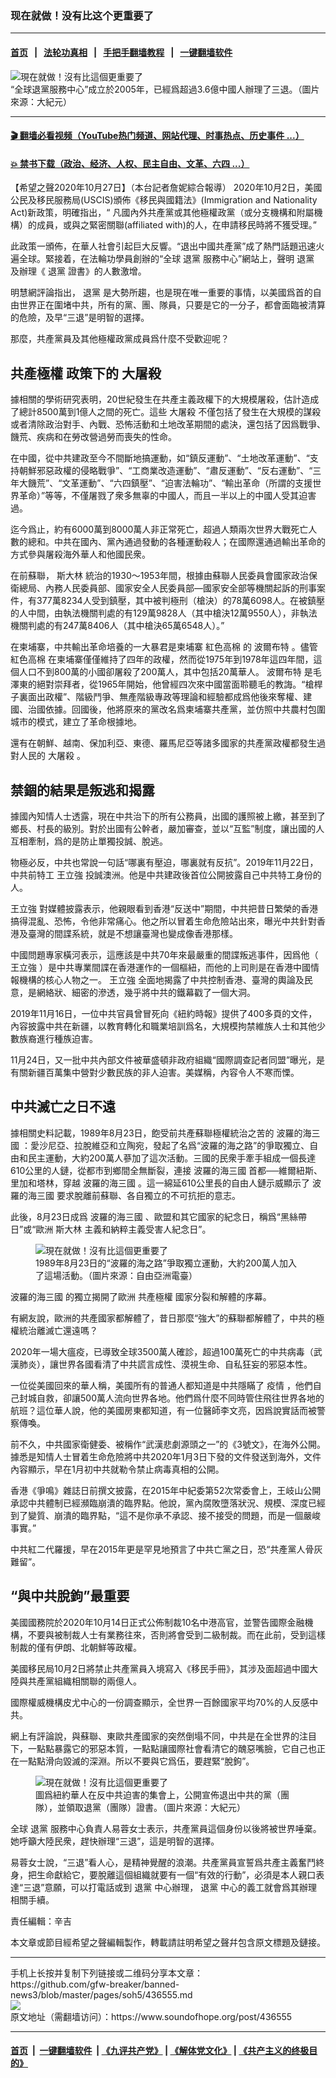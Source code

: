 ### 现在就做！没有比这个更重要了
------------------------

#### [首页](https://github.com/gfw-breaker/banned-news3/blob/master/README.md) &nbsp;&nbsp;|&nbsp;&nbsp; [法轮功真相](https://github.com/begood0513/basic/blob/master/README.md)  &nbsp;&nbsp;|&nbsp;&nbsp; [手把手翻墙教程](https://github.com/gfw-breaker/guides/wiki)  &nbsp;&nbsp;|&nbsp;&nbsp; [一键翻墙软件](https://github.com/gfw-breaker/nogfw/blob/master/README.md)  



<div><img alt="現在就做！沒有比這個更重要了" src="https://img.soundofhope.org/2020-10/1603827837385.jpg"/>
<br/><figcaption class="caption">
 “全球退黨服務中心”成立於2005年，已經爲超過3.6億中國人辦理了三退。（圖片來源：大紀元）
</figcaption></div><hr/>

#### [ 🎬  翻墙必看视频（YouTube热门频道、网站代理、时事热点、历史事件 ...）](https://github.com/gfw-breaker/links/blob/master/banned.md)

#### [ 💥  禁书下载（政治、经济、人权、民主自由、文革、六四 ...）](https://github.com/gfw-breaker/books/blob/master/README.md)

<div><div class="Content__Wrapper sc-1bvya0-0 grZQxZ">
 <p class="meta-top">
  <span class="meta">
   【希望之聲2020年10月27日】（本台記者詹妮綜合報導）
  </span>
  2020年10月2日，美國公民及移民服務局(USCIS)頒佈《移民與國籍法》(Immigration and Nationality Act)新政策，明確指出，“ 凡國內外共產黨或其他極權政黨（或分支機構和附屬機構）的成員，或與之緊密關聯(affiliated with)的人，在申請移民時將不獲受理。”
 </p>
 <p>
  此政策一頒佈，在華人社會引起巨大反響。“退出中國共產黨”成了熱門話題迅速火遍全球。緊接着，在法輪功學員創辦的“全球
  <ok href="/term/21105?lang=b5">
   退黨
  </ok>
  服務中心”網站上，聲明
  <ok href="/term/21105?lang=b5">
   退黨
  </ok>
  及辦理《
  <ok href="/term/21105?lang=b5">
   退黨
  </ok>
  證書》的人數激增。
 </p>
 <p>
  明慧網評論指出，
  <ok href="/term/21105?lang=b5">
   退黨
  </ok>
  是大勢所趨，也是現在唯一重要的事情，以美國爲首的自由世界正在圍堵中共，所有的黨、團、隊員，只要是它的一分子，都會面臨被清算的危險，及早“三退”是明智的選擇。
 </p>
 <p>
  那麼，共產黨員及其他極權政黨成員爲什麼不受歡迎呢？
 </p>
 <h2>
  <ok href="/term/53539?lang=b5">
   共產極權
  </ok>
  政策下的
  <ok href="/term/5180?lang=b5">
   大屠殺
  </ok>
 </h2>
 <p>
  據相關的學術研究表明，20世紀發生在共產主義政權下的大規模屠殺，估計造成了總計8500萬到1億人之間的死亡。這些
  <ok href="/term/5180?lang=b5">
   大屠殺
  </ok>
  不僅包括了發生在大規模的謀殺或者清除政治對手、內戰、恐怖活動和土地改革期間的處決，還包括了因爲戰爭、饑荒、疾病和在勞改營過勞而喪失的性命。
 </p>
 <div class="AD_Embed__Wrap-sc-1xslmin-0 igMuqX module desktop">
  <div>
  </div>
 </div>
 <p>
  在中國，從中共建政至今不間斷地搞運動，如“鎮反運動”、“土地改革運動”、“支持朝鮮邪惡政權的侵略戰爭”、“工商業改造運動”、“肅反運動”、“反右運動”、“三年大饑荒”、“文革運動”、“六四鎮壓”、“迫害法輪功”、“輸出革命（所謂的支援世界革命）”等等，不僅屠戮了衆多無辜的中國人，而且一半以上的中國人受其迫害過。
 </p>
 <p>
  迄今爲止，約有6000萬到8000萬人非正常死亡，超過人類兩次世界大戰死亡人數的總和。中共在國內、黨內通過發動的各種運動殺人；在國際還通過輸出革命的方式參與屠殺海外華人和他國民衆。
 </p>
 <p>
  在前蘇聯，
  <ok href="/term/4700?lang=b5">
   斯大林
  </ok>
  統治的1930～1953年間，根據由蘇聯人民委員會國家政治保衛總局、內務人民委員部、國家安全人民委員部—國家安全部等機關起訴的刑事案件，有377萬8234人受到鎮壓，其中被判極刑（槍決）的78萬6098人。在被鎮壓的人中間，由執法機關判處的有129萬9828人（其中槍決12萬9550人），非執法機關判處的有247萬8406人（其中槍決65萬6548人）。”
 </p>
 <p>
  在柬埔寨，中共輸出革命培養的一大暴君是柬埔寨
  <ok href="/term/5049?lang=b5">
   紅色高棉
  </ok>
  的
  <ok href="/term/5051?lang=b5">
   波爾布特
  </ok>
  。儘管
  <ok href="/term/5049?lang=b5">
   紅色高棉
  </ok>
  在柬埔寨僅僅維持了四年的政權，然而從1975年到1978年這四年間，這個人口不到800萬的小國卻屠殺了200萬人，其中包括20萬華人。
  <ok href="/term/5051?lang=b5">
   波爾布特
  </ok>
  是毛澤東的絕對崇拜者，從1965年開始，他曾經四次來中國當面聆聽毛的教誨。“槍桿子裏面出政權”、階級鬥爭、無產階級專政等理論和經驗都成爲他後來奪權、建國、治國依據。回國後，他將原來的黨改名爲柬埔寨共產黨，並仿照中共農村包圍城市的模式，建立了革命根據地。
 </p>
 <p>
  還有在朝鮮、越南、保加利亞、東德、羅馬尼亞等諸多國家的共產黨政權都發生過對人民的
  <ok href="/term/5180?lang=b5">
   大屠殺
  </ok>
  。
 </p>
 <h2>
  禁錮的結果是叛逃和揭露
 </h2>
 <p>
  據國內知情人士透露，現在中共治下的所有公務員，出國的護照被上繳，甚至到了鄉長、村長的級別。對於出國有公幹者，嚴加審查，並以“互監”制度，讓出國的人互相牽制，爲的是防止單獨投誠、脫逃。
 </p>
 <p>
  物極必反，中共也常說一句話“哪裏有壓迫，哪裏就有反抗”。2019年11月22日，中共前特工
  <ok href="/term/193781?lang=b5">
   王立強
  </ok>
  投誠澳洲。他是中共建政後首位公開披露自己中共特工身份的人。
 </p>
 <p>
  <ok href="/term/193781?lang=b5">
   王立強
  </ok>
  對媒體披露表示，他親眼看到香港“反送中”期間，中共把昔日繁榮的香港搞得混亂、恐怖，令他非常痛心。他之所以冒着生命危險站出來，曝光中共針對香港及臺灣的間諜系統，就是不想讓臺灣也變成像香港那樣。
 </p>
 <p>
  中國問題專家橫河表示，這應該是中共70年來最嚴重的間諜叛逃事件，因爲他（
  <ok href="/term/193781?lang=b5">
   王立強
  </ok>
  ）是中共專業間諜在香港運作的一個樞紐，而他的上司則是在香港中國情報機構的核心人物之一。
  <ok href="/term/193781?lang=b5">
   王立強
  </ok>
  全面地揭露了中共控制香港、臺灣的輿論及民意，是網絡狀、細密的滲透，幾乎將中共的鐵幕戳了一個大洞。
 </p>
 <p>
  2019年11月16日，一位中共官員曾冒死向《紐約時報》提供了400多頁的文件，內容披露中共在新疆，以教育轉化和職業培訓爲名，大規模拘禁維族人士和其他少數族裔進行種族迫害。
 </p>
 <p>
  11月24日，又一批中共內部文件被華盛頓非政府組織“國際調查記者同盟”曝光，是有關新疆百萬集中營對少數民族的非人迫害。美媒稱，內容令人不寒而慄。
 </p>
 <h2>
  中共滅亡之日不遠
 </h2>
 <p>
  據相關史料記載，1989年8月23日，飽受前共產蘇聯極權統治之苦的
  <ok href="/term/90991?lang=b5">
   波羅的海三國
  </ok>
  ：愛沙尼亞、拉脫維亞和立陶宛，發起了名爲“波羅的海之路”的爭取獨立、自由和民主運動，大約200萬人蔘加了這次活動。三國的民衆手牽手組成一個長達610公里的人鏈，從都市到鄉間全無斷裂，連接
  <ok href="/term/90991?lang=b5">
   波羅的海三國
  </ok>
  首都──維爾紐斯、里加和塔林，穿越
  <ok href="/term/90991?lang=b5">
   波羅的海三國
  </ok>
  。這一綿延610公里長的自由人鏈示威顯示了
  <ok href="/term/90991?lang=b5">
   波羅的海三國
  </ok>
  要求脫離前蘇聯、各自獨立的不可抗拒的意志。
 </p>
 <p>
  此後，8月23日成爲
  <ok href="/term/90991?lang=b5">
   波羅的海三國
  </ok>
  、歐盟和其它國家的紀念日，稱爲“黑絲帶日”或“歐洲
  <ok href="/term/4700?lang=b5">
   斯大林
  </ok>
  主義和納粹主義受害人紀念日”。
 </p>
 <figure class="OImage__StyledFigure-sc-1lfley0-0 hHSfVg">
  <img alt="現在就做！沒有比這個更重要了" src="https://img.soundofhope.org/2020-10/1603828078012.jpeg"/>
  <br/><figcaption>
   1989年8月23日的“波羅的海之路”爭取獨立運動，大約200萬人加入了這場活動。（圖片來源：自由亞洲電臺）
  </figcaption>
 </figure>
 <p>
  <ok href="/term/90991?lang=b5">
   波羅的海三國
  </ok>
  的獨立揭開了歐洲
  <ok href="/term/53539?lang=b5">
   共產極權
  </ok>
  國家分裂和解體的序幕。
 </p>
 <div class="AD_Embed__Wrap-sc-1xslmin-0 igMuqX module desktop">
  <div>
  </div>
 </div>
 <p>
  有網友說，歐洲的共產國家都解體了，昔日那麼“強大”的蘇聯都解體了，中共的極權統治離滅亡還遠嗎？
 </p>
 <p>
  2020年一場大瘟疫，已導致全球3500萬人確診，超過100萬死亡的中共病毒（武漢肺炎），讓世界各國看清了中共謊言成性、漠視生命、自私狂妄的邪惡本性。
 </p>
 <p>
  一位從美國回來的華人稱，美國所有的普通人都知道是中共隱瞞了
  <ok href="/term/16057?lang=b5">
   疫情
  </ok>
  ，他們自己封城自救，卻讓500萬人流向世界各地。他們爲什麼不同時管住飛往世界各地的航班？這位華人說，他的美國房東都知道，有一位醫師李文亮，因爲說實話而被警察傳喚。
 </p>
 <p>
  前不久，中共國家衛健委、被稱作“武漢悲劇源頭之一”的《3號文》，在海外公開。據悉是知情人士冒着生命危險將中共2020年1月3日下發的文件發送到海外，文件內容顯示，早在1月初中共就勒令禁止病毒真相的公開。
 </p>
 <p>
  香港《爭鳴》雜誌日前撰文披露，在2015年中紀委第52次常委會上，王岐山公開承認中共體制已經瀕臨崩潰的臨界點。他說，黨內腐敗墮落狀況、規模、深度已經到了變質、崩潰的臨界點，“這不是你承不承認、接不接受的問題，而是一個嚴峻事實。”
 </p>
 <p>
  中共紅二代羅援，早在2015年更是罕見地預言了中共亡黨之日，恐“共產黨人骨灰難留”。
 </p>
 <h2>
  “與中共脫鉤”最重要
 </h2>
 <p>
  美國國務院於2020年10月14日正式公佈制裁10名中港高官，並警告國際金融機構，不要與被制裁人士有業務往來，否則將會受到二級制裁。而在此前，受到這樣制裁的僅有伊朗、北朝鮮等政權。
 </p>
 <p>
  美國移民局10月2日將禁止共產黨員入境寫入《移民手冊》，其涉及面超過中國大陸與共產黨組織相關聯的兩億人。
 </p>
 <p>
  國際權威機構皮尤中心的一份調查顯示，全世界一百餘國家平均70%的人反感中共。
 </p>
 <p>
  網上有評論說，與蘇聯、東歐共產國家的突然倒塌不同，中共是在全世界的注目下，一點點暴露它的邪惡本質，一點點讓國際社會看清它的醜惡嘴臉，它自己也正在一點點滑向毀滅的深淵。所以不要與它爲伍，要趕緊“脫鉤”。
 </p>
 <figure class="OImage__StyledFigure-sc-1lfley0-0 hHSfVg">
  <img alt="現在就做！沒有比這個更重要了" src="https://img.soundofhope.org/2020-10/1603828221726.jpg"/>
  <br/><figcaption>
   圖爲紐約華人在反中共迫害的集會上，公開宣佈退出中共的黨（團隊），並領取退黨（團隊）證書。（圖片來源：大紀元）
  </figcaption>
 </figure>
 <p>
  全球
  <ok href="/term/21105?lang=b5">
   退黨
  </ok>
  服務中心負責人易蓉女士表示，共產黨員這個身份以後將被世界唾棄。她呼籲大陸民衆，趕快辦理“三退”，這是明智的選擇。
 </p>
 <p>
  易蓉女士說，“三退”看人心，是精神覺醒的浪潮。共產黨員宣誓爲共產主義奮鬥終身，把生命獻給它，要脫離這個組織就要有一個“有效的行動”，必須是本人親口表達“三退”意願，可以打電話或到
  <ok href="/term/21105?lang=b5">
   退黨
  </ok>
  中心辦理，
  <ok href="/term/21105?lang=b5">
   退黨
  </ok>
  中心的義工就會爲其辦理相關手續。
 </p>
 <p class="meta-btm">
  責任編輯：辛吉
 </p>
 <p class="meta-btm">
  本文章或節目經希望之聲編輯製作，轉載請註明希望之聲幷包含原文標題及鏈接。
 </p>
</div>
</div>
<hr/>
手机上长按并复制下列链接或二维码分享本文章：<br/>
https://github.com/gfw-breaker/banned-news3/blob/master/pages/soh5/436555.md <br/>
<a href='https://github.com/gfw-breaker/banned-news3/blob/master/pages/soh5/436555.md'><img src='https://github.com/gfw-breaker/banned-news3/blob/master/pages/soh5/436555.md.png'/></a> <br/>
原文地址（需翻墙访问）：https://www.soundofhope.org/post/436555


------------------------
#### [首页](https://github.com/gfw-breaker/banned-news3/blob/master/README.md) &nbsp;|&nbsp; [一键翻墙软件](https://github.com/gfw-breaker/nogfw/blob/master/README.md) &nbsp;| [《九评共产党》](https://github.com/gfw-breaker/9ping.md/blob/master/README.md#九评之一评共产党是什么) | [《解体党文化》](https://github.com/gfw-breaker/jtdwh.md/blob/master/README.md) | [《共产主义的终极目的》](https://github.com/gfw-breaker/gczydzjmd.md/blob/master/README.md)


<img src='http://gfw-breaker.win/banned-news3/pages/soh5/436555.md' width='0px' height='0px'/>